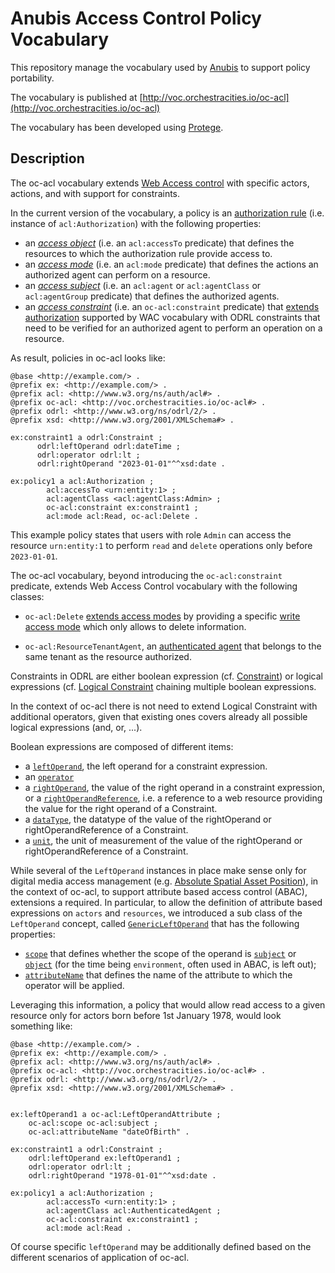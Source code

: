 # Anubis Access Control Policy Vocabulary

This repository manage the vocabulary used by [Anubis](https://anubis-pep.readthedocs.io/en/latest/)
to support policy portability.

The vocabulary is published at [http://voc.orchestracities.io/oc-acl](http://voc.orchestracities.io/oc-acl)

The vocabulary has been developed using [Protege](https://protege.stanford.edu/).

## Description

The oc-acl vocabulary extends
[Web Access control](https://solid.github.io/web-access-control-spec/) with
specific actors, actions, and with support for constraints.

In the current version of the vocabulary, a policy is an
[authorization rule](https://solid.github.io/web-access-control-spec/#authorization-rule)
(i.e. instance of `acl:Authorization`) with the following properties:

- an [*access object*](https://solid.github.io/web-access-control-spec/#access-objects)
(i.e. an `acl:accessTo` predicate) that defines the resources to which the
authorization rule provide access to.
- an [*access mode*](https://solid.github.io/web-access-control-spec/#access-modes)
(i.e. an `acl:mode` predicate) that defines the actions an authorized agent can
perform on a resource.
- an [*access subject*](https://solid.github.io/web-access-control-spec/#access-subjects)
(i.e. an `acl:agent` or `acl:agentClass` or `acl:agentGroup` predicate)
that defines the authorized agents.
- an [*access constraint*](https://www.w3.org/TR/odrl-model/#constraint)
(i.e. an `oc-acl:constraint` predicate) that [extends authorization](https://solid.github.io/web-access-control-spec/#authorization-extensions)
supported by WAC vocabulary with ODRL constraints that need to be verified for an
authorized agent to perform an operation on a resource.

As result, policies in oc-acl looks like:

```ttl
@base <http://example.com/> .
@prefix ex: <http://example.com/> .
@prefix acl: <http://www.w3.org/ns/auth/acl#> . 
@prefix oc-acl: <http://voc.orchestracities.io/oc-acl#> . 
@prefix odrl: <http://www.w3.org/ns/odrl/2/> .
@prefix xsd: <http://www.w3.org/2001/XMLSchema#> .

ex:constraint1 a odrl:Constraint ;
      odrl:leftOperand odrl:dateTime ;
      odrl:operator odrl:lt ;
      odrl:rightOperand "2023-01-01"^^xsd:date .

ex:policy1 a acl:Authorization ;
        acl:accessTo <urn:entity:1> ;
        acl:agentClass <acl:agentClass:Admin> ;
        oc-acl:constraint ex:constraint1 ;
        acl:mode acl:Read, oc-acl:Delete .
```

This example policy states that users with role `Admin`
can access the resource `urn:entity:1` to perform `read`
and `delete` operations only before `2023-01-01`.

The oc-acl vocabulary, beyond introducing the `oc-acl:constraint` predicate, extends
Web Access Control vocabulary with the following classes:

- `oc-acl:Delete` [extends access modes](https://solid.github.io/web-access-control-spec/#access-mode-extensions) 
by providing a specific [write access mode](https://solid.github.io/web-access-control-spec/#acl-mode-write)
which only allows to delete information.

- `oc-acl:ResourceTenantAgent`, an [authenticated agent](https://solid.github.io/web-access-control-spec/#acl-agentclass-authenticated-agent) that belongs to the same tenant as the resource authorized.

Constraints in ODRL are either boolean expression (cf. [Constraint](https://www.w3.org/TR/odrl-vocab/#constraints))
or logical expressions (cf. [Logical Constraint](https://www.w3.org/TR/odrl-vocab/#logicalConstraints)
chaining multiple boolean expressions.

In the context of oc-acl there is not need to extend Logical Constraint with
additional operators, given that existing ones covers already all possible
logical expressions (and, or, ...).

Boolean expressions are composed of different items:
- a [`leftOperand`](https://www.w3.org/TR/odrl-vocab/#term-LeftOperand),
the left operand for a constraint expression.
- an [`operator`](https://www.w3.org/TR/odrl-vocab/#constraintRelationalOperators)
- a [`rightOperand`](https://www.w3.org/TR/odrl-vocab/#term-rightOperand),
the value of the right operand in a constraint expression, or a [`rightOperandReference`](https://www.w3.org/TR/odrl-vocab/#term-rightOperandReference), i.e.
a reference to a web resource providing the value for the right operand of a 
Constraint.
- a [`dataType`](https://www.w3.org/TR/odrl-vocab/#term-dataType),
the datatype of the value of the rightOperand or rightOperandReference
of a Constraint.
- a [`unit`](https://www.w3.org/TR/odrl-vocab/#term-unit),
the unit of measurement of the value of the rightOperand or
rightOperandReference of a Constraint.

While several of the `LeftOperand` instances in place make sense only for
digital media access management (e.g. [Absolute Spatial Asset Position](https://www.w3.org/TR/odrl-vocab/#term-absoluteSpatialPosition)),
in the context of oc-acl, to support attribute based access control (ABAC),
extensions a required. In particular, to allow the definition
of attribute based expressions on `actors` and `resources`, we introduced 
a sub class of the `LeftOperand` concept, called [`GenericLeftOperand`]( http://voc.orchestracities.io/oc-acl#GenericLeftOperand)
that has the following properties:
- [`scope`](http://voc.orchestracities.io/oc-acl#scope) that defines whether the scope of the operand is [`subject`](http://voc.orchestracities.io/oc-acl#subject)
  or [`object`](http://voc.orchestracities.io/oc-acl#object) (for the time being `environment`, often used in ABAC, is left out);
- [`attributeName`](http://voc.orchestracities.io/oc-acl#attributeName) that defines the name of the attribute to which the operator
   will be applied.

Leveraging this information, a policy that would allow read access to a given
resource only for actors born before 1st January 1978, would look something
like:

```ttl
@base <http://example.com/> .
@prefix ex: <http://example.com/> .
@prefix acl: <http://www.w3.org/ns/auth/acl#> . 
@prefix oc-acl: <http://voc.orchestracities.io/oc-acl#> . 
@prefix odrl: <http://www.w3.org/ns/odrl/2/> .
@prefix xsd: <http://www.w3.org/2001/XMLSchema#> .


ex:leftOperand1 a oc-acl:LeftOperandAttribute ;
    oc-acl:scope oc-acl:subject ;
    oc-acl:attributeName "dateOfBirth" .

ex:constraint1 a odrl:Constraint ;
    odrl:leftOperand ex:leftOperand1 ;
    odrl:operator odrl:lt ;
    odrl:rightOperand "1978-01-01"^^xsd:date .

ex:policy1 a acl:Authorization ;
        acl:accessTo <urn:entity:1> ;
        acl:agentClass acl:AuthenticatedAgent ;
        oc-acl:constraint ex:constraint1 ;
        acl:mode acl:Read .
```

Of course specific `leftOperand` may be additionally defined based on
the different scenarios of application of oc-acl.

